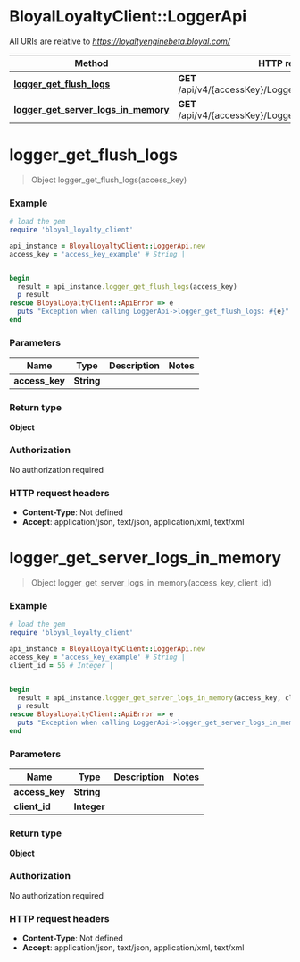 # BloyalLoyaltyClient::LoggerApi

All URIs are relative to *https://loyaltyenginebeta.bloyal.com/*

Method | HTTP request | Description
------------- | ------------- | -------------
[**logger_get_flush_logs**](LoggerApi.md#logger_get_flush_logs) | **GET** /api/v4/{accessKey}/Logger/Logs/Memory/Flush | 
[**logger_get_server_logs_in_memory**](LoggerApi.md#logger_get_server_logs_in_memory) | **GET** /api/v4/{accessKey}/Logger/Logs/Memory/{clientId} | 

# **logger_get_flush_logs**
> Object logger_get_flush_logs(access_key)



### Example
```ruby
# load the gem
require 'bloyal_loyalty_client'

api_instance = BloyalLoyaltyClient::LoggerApi.new
access_key = 'access_key_example' # String | 


begin
  result = api_instance.logger_get_flush_logs(access_key)
  p result
rescue BloyalLoyaltyClient::ApiError => e
  puts "Exception when calling LoggerApi->logger_get_flush_logs: #{e}"
end
```

### Parameters

Name | Type | Description  | Notes
------------- | ------------- | ------------- | -------------
 **access_key** | **String**|  | 

### Return type

**Object**

### Authorization

No authorization required

### HTTP request headers

 - **Content-Type**: Not defined
 - **Accept**: application/json, text/json, application/xml, text/xml



# **logger_get_server_logs_in_memory**
> Object logger_get_server_logs_in_memory(access_key, client_id)



### Example
```ruby
# load the gem
require 'bloyal_loyalty_client'

api_instance = BloyalLoyaltyClient::LoggerApi.new
access_key = 'access_key_example' # String | 
client_id = 56 # Integer | 


begin
  result = api_instance.logger_get_server_logs_in_memory(access_key, client_id)
  p result
rescue BloyalLoyaltyClient::ApiError => e
  puts "Exception when calling LoggerApi->logger_get_server_logs_in_memory: #{e}"
end
```

### Parameters

Name | Type | Description  | Notes
------------- | ------------- | ------------- | -------------
 **access_key** | **String**|  | 
 **client_id** | **Integer**|  | 

### Return type

**Object**

### Authorization

No authorization required

### HTTP request headers

 - **Content-Type**: Not defined
 - **Accept**: application/json, text/json, application/xml, text/xml



